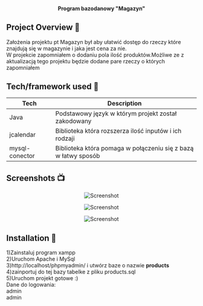 <h1 align="center">

<br>



<br>

</h1>

<h4 align="center">Program bazodanowy "Magazyn"</h4>

## Project Overview 🎉
Założenia projektu pt Magazyn był aby ułatwić dostęp do rzeczy które znajdują się w magazynie i jaka jest cena za nie.<br />
W projekcie zapomniałem o dodaniu pola ilość produktów.Możliwe ze z aktualizacją tego projektu będzie dodane pare rzeczy o których zapomniałem<br />
## Tech/framework used 🔧

| Tech                                                    | Description                              |
| ------------------------------------------------------- | ---------------------------------------- |
| Java                                                    | Podstawowy język w którym projekt został zakodowany   |
| jcalendar                                               | Biblioteka która rozszerza ilość inputów i ich rodzaji   |
| mysql-conector                                          | Biblioteka która pomaga w połączeniu się z bazą w łatwy sposób   |


## Screenshots 📺

<p align="center">
    <img src="https://i.imgur.com/7ceB9Ez.png" alt="Screenshot">
</p>

<p align="center">
    <img src="https://i.imgur.com/23cTcEq.png" alt="Screenshot">
</p>

<p align="center">
    <img src="https://i.imgur.com/UoNi3oI.png" alt="Screenshot">
</p>

## Installation 💾
1)Zainstaluj program xampp <br />
2)Uruchom Apache i MySql <br />
3)http://localhost/phpmyadmin/ i utwórz baze o nazwie <b>products</b> <br />
4)zainportuj do tej bazy tabelke z pliku products.sql <br />
5)Uruchom projekt gotowe :) <br />
Dane do logowania:<br />
admin <br />
admin <br />


